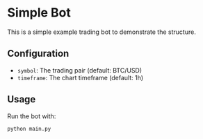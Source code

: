 # Simple Bot

This is a simple example trading bot to demonstrate the structure.

## Configuration

- `symbol`: The trading pair (default: BTC/USD)
- `timeframe`: The chart timeframe (default: 1h)

## Usage

Run the bot with:

```bash
python main.py
```